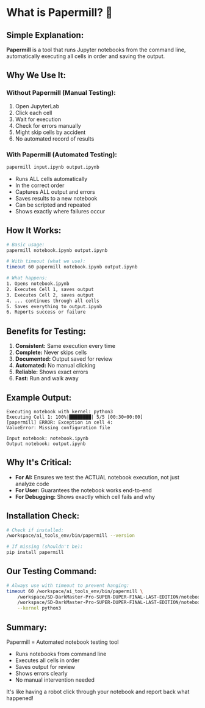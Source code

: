 # What is Papermill? 📓

## Simple Explanation:

**Papermill** is a tool that runs Jupyter notebooks from the command line, automatically executing all cells in order and saving the output.

## Why We Use It:

### Without Papermill (Manual Testing):
1. Open JupyterLab
2. Click each cell
3. Wait for execution
4. Check for errors manually
5. Might skip cells by accident
6. No automated record of results

### With Papermill (Automated Testing):
```bash
papermill input.ipynb output.ipynb
```
- Runs ALL cells automatically
- In the correct order
- Captures ALL output and errors
- Saves results to a new notebook
- Can be scripted and repeated
- Shows exactly where failures occur

## How It Works:

```bash
# Basic usage:
papermill notebook.ipynb output.ipynb

# With timeout (what we use):
timeout 60 papermill notebook.ipynb output.ipynb

# What happens:
1. Opens notebook.ipynb
2. Executes Cell 1, saves output
3. Executes Cell 2, saves output
4. ... continues through all cells
5. Saves everything to output.ipynb
6. Reports success or failure
```

## Benefits for Testing:

1. **Consistent:** Same execution every time
2. **Complete:** Never skips cells
3. **Documented:** Output saved for review
4. **Automated:** No manual clicking
5. **Reliable:** Shows exact errors
6. **Fast:** Run and walk away

## Example Output:

```
Executing notebook with kernel: python3
Executing Cell 1: 100%|████████| 5/5 [00:30<00:00]
[papermill] ERROR: Exception in cell 4:
ValueError: Missing configuration file

Input notebook: notebook.ipynb
Output notebook: output.ipynb
```

## Why It's Critical:

- **For AI:** Ensures we test the ACTUAL notebook execution, not just analyze code
- **For User:** Guarantees the notebook works end-to-end
- **For Debugging:** Shows exactly which cell fails and why

## Installation Check:

```bash
# Check if installed:
/workspace/ai_tools_env/bin/papermill --version

# If missing (shouldn't be):
pip install papermill
```

## Our Testing Command:

```bash
# Always use with timeout to prevent hanging:
timeout 60 /workspace/ai_tools_env/bin/papermill \
    /workspace/SD-DarkMaster-Pro-SUPER-DUPER-FINAL-LAST-EDITION/notebook/SD-DarkMaster-Pro.ipynb \
    /workspace/SD-DarkMaster-Pro-SUPER-DUPER-FINAL-LAST-EDITION/notebook/test-output.ipynb \
    --kernel python3
```

## Summary:

Papermill = Automated notebook testing tool
- Runs notebooks from command line
- Executes all cells in order
- Saves output for review
- Shows errors clearly
- No manual intervention needed

It's like having a robot click through your notebook and report back what happened!